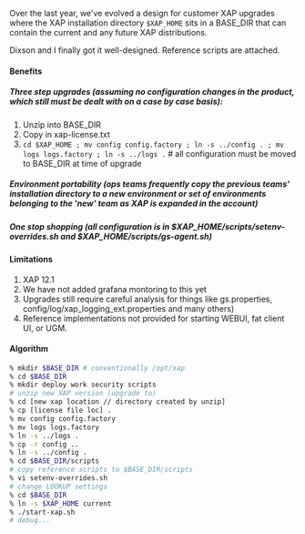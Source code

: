 Over the last year, we've evolved a design for customer XAP upgrades where the XAP installation directory `$XAP_HOME` sits in a BASE_DIR that can contain the current and any future XAP distributions.

Dixson and I finally got it well-designed. Reference scripts are attached.

#### Benefits

##### Three step upgrades (assuming no configuration changes in the product, which still must be dealt with on a case by case basis):

1. Unzip into BASE_DIR
2. Copy in xap-license.txt
3. `cd $XAP_HOME ; mv config config.factory ; ln -s ../config . ; mv logs logs.factory ; ln -s ../logs .` # all configuration must be moved to  BASE_DIR at time of upgrade

##### Environment portability (ops teams frequently copy the previous teams' installation directory to a new environment or set of environments belonging to the 'new' team as XAP is expanded in the account)

##### One stop shopping (all configuration is in $XAP_HOME/scripts/setenv-overrides.sh and $XAP_HOME/scripts/gs-agent.sh)

#### Limitations

1. XAP 12.1 
2. We have not added grafana montoring to this yet
3. Upgrades still require careful analysis for things like gs.properties, config/log/xap_logging_ext.properties and many others)
4. Reference implementations not provided for starting WEBUI, fat client UI, or UGM. 

#### Algorithm

```bash
% mkdir $BASE_DIR # conventionally /opt/xap
% cd $BASE_DIR
% mkdir deploy work security scripts
# unzip new XAP version (upgrade to)
% cd [new xap location // directory created by unzip] 
% cp [license file loc] .
% mv config config.factory
% mv logs logs.factory
% ln -s ../logs .
% cp -r config ..
% ln -s ../config .
% cd $BASE_DIR/scripts
# copy reference scripts to $BASE_DIR/scripts
% vi setenv-overrides.sh
# change LOOKUP settings
% cd $BASE_DIR
% ln -s $XAP_HOME current
% ./start-xap.sh
# debug...
```
